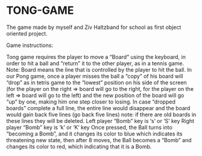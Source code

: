# TONG-GAME


The game made by myself and Ziv Haltzband for school as first object oriented project.

Game instructions:

Tong game requires the player to move a “Board” using the keyboard, in order to hit a ball and “return” it to the other player, as in a tennis game. 
Note: Board means the line that is controlled by the player to hit the ball.
In our Pong game, once a player misses the ball a “copy” of his board will “drop” as in tetris game
to the “lowest” position on his side of the screen 
(for the player on the right => board will go to the right, for the player on the left => board will go to the left)
and the new position of the board will go “up” by one, making him one step closer to losing.
In case “dropped boards” complete a full line,
the entire line would disappear and the board would gain back five lines (go back five lines) 
note: if there are old boards in these lines they will be deleted.
Left player “Bomb” key is ‘s’ or ‘S’ key
Right player “Bomb” key is ‘k’ or ‘K’ key
Once pressed, the Ball turns into “becoming a Bomb”, 
and it changes its color to blue which indicates its threatening new state, 
then after 8 moves, the Ball becomes a “Bomb” and changes its color to red, which indicating that it is a Bomb. 
